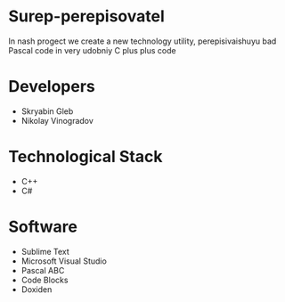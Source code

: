 # Surep-perepisovatel

In nash progect we create a new technology utility, perepisivaishuyu bad Pascal code in very udobniy C plus plus code

# Developers 

- Skryabin Gleb
- Nikolay Vinogradov

# Technological Stack

- C++
- C#

# Software 

- Sublime Text
- Microsoft Visual Studio
- Pascal ABC
- Code Blocks
- Doxiden